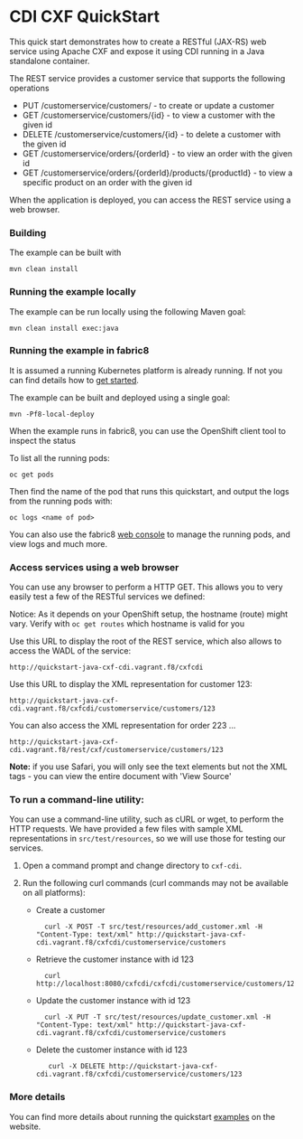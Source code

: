 # CDI CXF QuickStart

This quick start demonstrates how to create a RESTful (JAX-RS) web service using Apache CXF and expose it using CDI running in a Java standalone container.

The REST service provides a customer service that supports the following operations
 
- PUT /customerservice/customers/ - to create or update a customer
- GET /customerservice/customers/{id} - to view a customer with the given id
- DELETE /customerservice/customers/{id} - to delete a customer with the given id
- GET /customerservice/orders/{orderId} - to view an order with the given id
- GET /customerservice/orders/{orderId}/products/{productId} - to view a specific product on an order with the given id

When the application is deployed, you can access the REST service using a web browser.


### Building

The example can be built with

    mvn clean install


### Running the example locally

The example can be run locally using the following Maven goal:

    mvn clean install exec:java


### Running the example in fabric8

It is assumed a running Kubernetes platform is already running. If not you can find details how to [get started](http://fabric8.io/guide/getStarted/index.html).

The example can be built and deployed using a single goal:

    mvn -Pf8-local-deploy

When the example runs in fabric8, you can use the OpenShift client tool to inspect the status

To list all the running pods:

    oc get pods

Then find the name of the pod that runs this quickstart, and output the logs from the running pods with:

    oc logs <name of pod>

You can also use the fabric8 [web console](http://fabric8.io/guide/console.html) to manage the
running pods, and view logs and much more.


### Access services using a web browser

You can use any browser to perform a HTTP GET.  This allows you to very easily test a few of the RESTful services we defined:

Notice: As it depends on your OpenShift setup, the hostname (route) might vary. Verify with `oc get routes` which 
hostname is valid for you

Use this URL to display the root of the REST service, which also allows to access the WADL of the service:

    http://quickstart-java-cxf-cdi.vagrant.f8/cxfcdi

Use this URL to display the XML representation for customer 123:

    http://quickstart-java-cxf-cdi.vagrant.f8/cxfcdi/customerservice/customers/123

You can also access the XML representation for order 223 ...

    http://quickstart-java-cxf-cdi.vagrant.f8/rest/cxf/customerservice/customers/123

**Note:** if you use Safari, you will only see the text elements but not the XML tags - you can view the entire document with 'View Source'


### To run a command-line utility:

You can use a command-line utility, such as cURL or wget, to perform the HTTP requests.  We have provided a few files with sample XML representations in `src/test/resources`, so we will use those for testing our services.

1. Open a command prompt and change directory to `cxf-cdi`.
2. Run the following curl commands (curl commands may not be available on all platforms):
    
    * Create a customer
 
            curl -X POST -T src/test/resources/add_customer.xml -H "Content-Type: text/xml" http://quickstart-java-cxf-cdi.vagrant.f8/cxfcdi/customerservice/customers
  
    * Retrieve the customer instance with id 123
    
            curl http://localhost:8080/cxfcdi/cxfcdi/customerservice/customers/123

    * Update the customer instance with id 123
  
            curl -X PUT -T src/test/resources/update_customer.xml -H "Content-Type: text/xml" http://quickstart-java-cxf-cdi.vagrant.f8/cxfcdi/customerservice/customers

    * Delete the customer instance with id 123
  
             curl -X DELETE http://quickstart-java-cxf-cdi.vagrant.f8/cxfcdi/customerservice/customers/123


### More details

You can find more details about running the quickstart [examples](http://fabric8.io/guide/getStarted/example.html) on the website.

